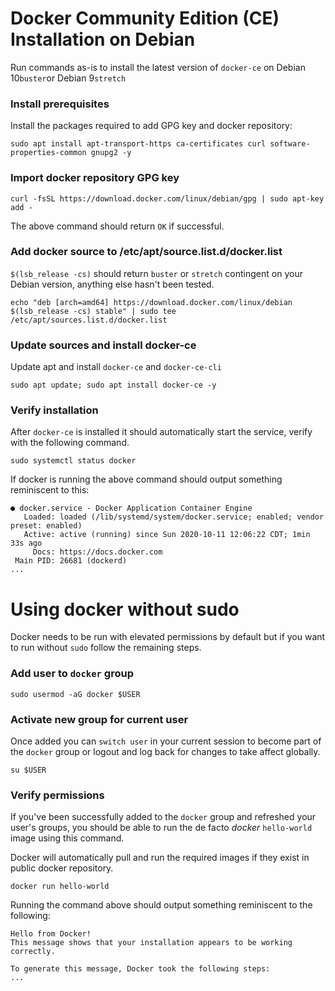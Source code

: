
# Docker Community Edition (CE) Installation on Debian
Run commands as-is to install the latest version of `docker-ce` on Debian 10`buster`or Debian 9`stretch`
### Install prerequisites
Install the packages required to add GPG key and docker repository:
```
sudo apt install apt-transport-https ca-certificates curl software-properties-common gnupg2 -y
```
### Import docker repository GPG key
```
curl -fsSL https://download.docker.com/linux/debian/gpg | sudo apt-key add -
```
The above command should return `OK` if successful.

### Add docker source to /etc/apt/source.list.d/docker.list
`$(lsb_release -cs)` should return `buster` or `stretch` contingent on your Debian version, anything else hasn't been tested. 
```
echo "deb [arch=amd64] https://download.docker.com/linux/debian $(lsb_release -cs) stable" | sudo tee /etc/apt/sources.list.d/docker.list
```
### Update sources and install docker-ce
Update apt and install `docker-ce` and `docker-ce-cli`
```
sudo apt update; sudo apt install docker-ce -y
```
### Verify installation
After `docker-ce` is installed it should automatically start the service, verify with the following command.
```
sudo systemctl status docker
```
If docker is running the above command should output something reminiscent to this:
```
● docker.service - Docker Application Container Engine
   Loaded: loaded (/lib/systemd/system/docker.service; enabled; vendor preset: enabled)
   Active: active (running) since Sun 2020-10-11 12:06:22 CDT; 1min 33s ago
     Docs: https://docs.docker.com
 Main PID: 26681 (dockerd)
...
```
# Using docker without sudo
Docker needs to be run with elevated permissions by default but if you want to run without `sudo` follow the remaining steps.
### Add user to `docker` group
```
sudo usermod -aG docker $USER
```
### Activate new group for current user
Once added you can `switch user` in your current session to become part of the `docker`  group or logout and log back for changes to take affect globally.
```
su $USER
```
### Verify permissions
If you've been successfully added to the `docker` group and refreshed your user's groups, you should be able to run the de facto *docker* `hello-world` image using this command.

Docker will automatically pull and run the required images if they exist in public docker repository.
```
docker run hello-world
```
Running the command above should output something reminiscent to the following:
```
Hello from Docker!
This message shows that your installation appears to be working correctly.

To generate this message, Docker took the following steps:
...
```
